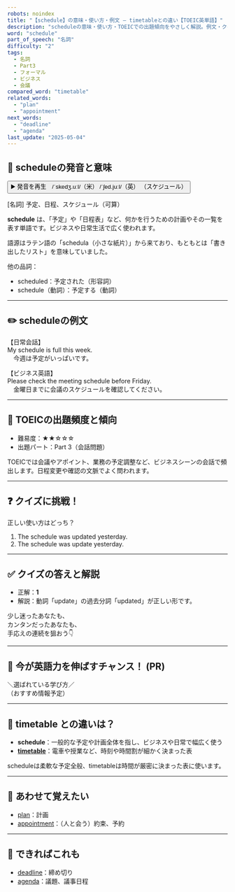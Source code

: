 ```yaml
---
robots: noindex
title: "【schedule】の意味・使い方・例文 ― timetableとの違い【TOEIC英単語】"
description: "scheduleの意味・使い方・TOEICでの出題傾向をやさしく解説。例文・クイズ付きでtimetableとの違いもわかりやすく学べます。"
word: "schedule"
part_of_speech: "名詞"
difficulty: "2"
tags:
  - 名詞
  - Part3
  - フォーマル
  - ビジネス
  - 会議
compared_word: "timetable"
related_words:
  - "plan"
  - "appointment"
next_words:
  - "deadline"
  - "agenda"
last_update: "2025-05-04"
---
```


## 🔰 scheduleの発音と意味

<button class="play-audio" onclick="playTTS('schedule')">
  <span class="play-audio-main">
    ▶️ 発音を再生　/ˈskedʒ.uːl/（米） /ˈʃed.juːl/（英）
  </span>
  <span class="play-audio-sub">
    （スケジュール）
  </span>
</button>

[名詞] 予定、日程、スケジュール（可算）

**schedule** は、「予定」や「日程表」など、何かを行うための計画やその一覧を表す単語です。ビジネスや日常生活で広く使われます。

語源はラテン語の「schedula（小さな紙片）」から来ており、もともとは「書き出したリスト」を意味していました。

他の品詞：  
- scheduled：予定された（形容詞）
- schedule（動詞）：予定する（動詞）

---

## ✏️ scheduleの例文

【日常会話】  
My schedule is full this week.  
　今週は予定がいっぱいです。

【ビジネス英語】  
Please check the meeting schedule before Friday.  
　金曜日までに会議のスケジュールを確認してください。

---

## 🎯 TOEICの出題頻度と傾向

- 難易度：★★☆☆☆
- 出題パート：Part 3（会話問題）

TOEICでは会議やアポイント、業務の予定調整など、ビジネスシーンの会話で頻出します。日程変更や確認の文脈でよく問われます。

---

## ❓ クイズに挑戦！

正しい使い方はどっち？

1. The schedule was updated yesterday.  
2. The schedule was update yesterday.

---

## ✅ クイズの答えと解説

- 正解：**1**
- 解説：動詞「update」の過去分詞「updated」が正しい形です。

少し迷ったあなたも、  
カンタンだったあなたも、  
手応えの連続を狙おう👇️

---

## 🚀 今が英語力を伸ばすチャンス！ (PR)

<div class="info-center">
＼選ばれている学び方／<br>  
（おすすめ情報予定）
</div>

---

## 🤔  timetable との違いは？

- **schedule**：一般的な予定や計画全体を指し、ビジネスや日常で幅広く使う
- **[timetable](/word/timetable/)**：電車や授業など、時刻や時間割が細かく決まった表

scheduleは柔軟な予定全般、timetableは時間が厳密に決まった表に使います。

---

## 🧩 あわせて覚えたい

- [plan](/word/plan/)：計画
- [appointment](/word/appointment/)：（人と会う）約束、予約

---

## 📖 できればこれも

- [deadline](/word/deadline/)：締め切り
- [agenda](/word/agenda/)：議題、議事日程

<!-- cvid: aid35_bid31 -->
